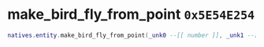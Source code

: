 # make_bird_fly_from_point `0x5E54E254`

```lua
natives.entity.make_bird_fly_from_point(_unk0 --[[ number ]], _unk1 --[[ number ]], _unk2 --[[ number ]], _unk3 --[[ number ]], _unk4 --[[ number ]], _unk5 --[[ number ]], _unk6 --[[ number ]])
```